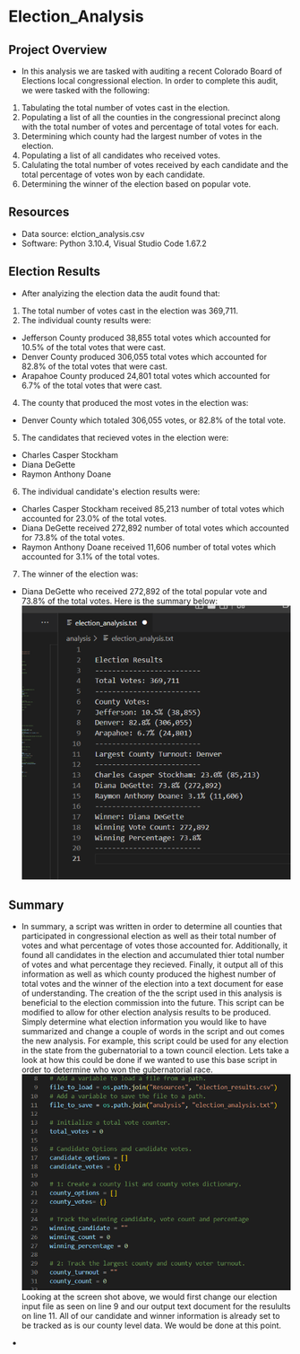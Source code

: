 # Election_Analysis

## Project Overview
* In this analysis we are tasked with auditing a recent Colorado Board of Elections local congressional election. In order to complete this audit, we were tasked with the following:
1. Tabulating the total number of votes cast in the election.
2. Populating a list of all the counties in the congressional precinct along with the total number of votes and percentage of total votes for each.
3. Determining which county had the largest number of votes in the election.
4. Populating a list of all candidates who received votes.
5. Calulating the total number of votes received by each candidate and the total percentage of votes won by each candidate.
6. Determining the winner of the election based on popular vote.

## Resources
* Data source: elction_analysis.csv
* Software: Python 3.10.4, Visual Studio Code 1.67.2

## Election Results
* After analyizing the election data the audit found that:
1. The total number of votes cast in the election was 369,711.
2. The individual county results were:
  - Jefferson County produced 38,855 total votes which accounted for 10.5% of the total votes that were cast.
  - Denver County produced 306,055 total votes which accounted for 82.8% of the total votes that were cast.
  - Arapahoe County produced 24,801 total votes which accounted for 6.7% of the total votes that were cast.
4. The county that produced the most votes in the election was:
  - Denver County which totaled 306,055 votes, or 82.8% of the total vote.
5. The candidates that recieved votes in the election were:
  - Charles Casper Stockham
  - Diana DeGette
  - Raymon Anthony Doane
6. The individual candidate's election results were:
  - Charles Casper Stockham received 85,213 number of total votes which accounted for 23.0% of the total votes.
  - Diana DeGette received 272,892 number of total votes which accounted for 73.8% of the total votes.
  - Raymon Anthony Doane received 11,606 number of total votes which accounted for 3.1% of the total votes.
7. The winner of the election was:
  - Diana DeGette who received 272,892 of the total popular vote and 73.8% of the total votes.
Here is the summary below:
![](https://github.com/BryantKlewer/Election_Analysis/blob/main/pics/analysis_output.png)

## Summary
* In summary, a script was written in order to determine all counties that participated in congressional election as well as their total number of votes and what percentage of votes those accounted for. Additionally, it found all candidates in the election and accumulated thier total number of votes and what percentage they recieved. Finally, it output all of this information as well as which county produced the highest number of total votes and the winner of the election into a text document for ease of understanding. The creation of the the script used in this analysis is beneficial to the election commission into the future. This script can be modified to allow for other election analysis results to be produced. Simply determine what election information you would like to have summarized and change a couple of words in the script and out comes the new analysis. For example, this script could be used for any election in the state from the gubernatorial to a town council election. Lets take a look at how this could be done if we wanted to use this base script in order to determine who won the gubernatorial race. ![](https://github.com/BryantKlewer/Election_Analysis/blob/main/pics/screen_1.png) Looking at the screen shot above, we would first change our election input file as seen on line 9 and our output text document for the resulults on line 11. All of our candidate and winner information is already set to be tracked as is our county level data. We would be done at this point. 



-
